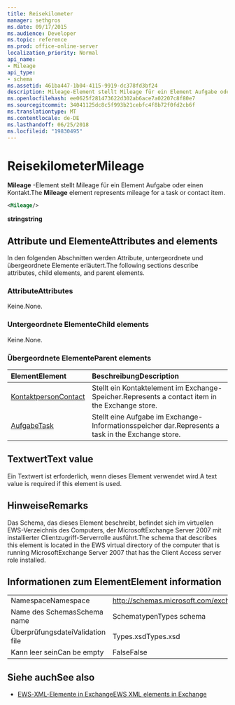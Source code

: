 ```yaml
---
title: Reisekilometer
manager: sethgros
ms.date: 09/17/2015
ms.audience: Developer
ms.topic: reference
ms.prod: office-online-server
localization_priority: Normal
api_name:
- Mileage
api_type:
- schema
ms.assetid: 461ba447-1b04-4115-9919-dc378fd3bf24
description: Mileage-Element stellt Mileage für ein Element Aufgabe oder einen Kontakt.
ms.openlocfilehash: ee0625f281473622d302ab6ace7a02207c8f80e7
ms.sourcegitcommit: 34041125dc8c5f993b21cebfc4f8b72f0fd2cb6f
ms.translationtype: MT
ms.contentlocale: de-DE
ms.lasthandoff: 06/25/2018
ms.locfileid: "19830495"
---
```

# <a name="mileage"></a><span data-ttu-id="ab0d3-103">Reisekilometer</span><span class="sxs-lookup"><span data-stu-id="ab0d3-103">Mileage</span></span>

<span data-ttu-id="ab0d3-104">**Mileage** -Element stellt Mileage für ein Element Aufgabe oder einen Kontakt.</span><span class="sxs-lookup"><span data-stu-id="ab0d3-104">The **Mileage** element represents mileage for a task or contact item.</span></span> 
  
```xml
<Mileage/>
```

 <span data-ttu-id="ab0d3-105">**string**</span><span class="sxs-lookup"><span data-stu-id="ab0d3-105">**string**</span></span>
## <a name="attributes-and-elements"></a><span data-ttu-id="ab0d3-106">Attribute und Elemente</span><span class="sxs-lookup"><span data-stu-id="ab0d3-106">Attributes and elements</span></span>

<span data-ttu-id="ab0d3-107">In den folgenden Abschnitten werden Attribute, untergeordnete und übergeordnete Elemente erläutert.</span><span class="sxs-lookup"><span data-stu-id="ab0d3-107">The following sections describe attributes, child elements, and parent elements.</span></span>
  
### <a name="attributes"></a><span data-ttu-id="ab0d3-108">Attribute</span><span class="sxs-lookup"><span data-stu-id="ab0d3-108">Attributes</span></span>

<span data-ttu-id="ab0d3-109">Keine.</span><span class="sxs-lookup"><span data-stu-id="ab0d3-109">None.</span></span>
  
### <a name="child-elements"></a><span data-ttu-id="ab0d3-110">Untergeordnete Elemente</span><span class="sxs-lookup"><span data-stu-id="ab0d3-110">Child elements</span></span>

<span data-ttu-id="ab0d3-111">Keine.</span><span class="sxs-lookup"><span data-stu-id="ab0d3-111">None.</span></span>
  
### <a name="parent-elements"></a><span data-ttu-id="ab0d3-112">Übergeordnete Elemente</span><span class="sxs-lookup"><span data-stu-id="ab0d3-112">Parent elements</span></span>

|<span data-ttu-id="ab0d3-113">**Element**</span><span class="sxs-lookup"><span data-stu-id="ab0d3-113">**Element**</span></span>|<span data-ttu-id="ab0d3-114">**Beschreibung**</span><span class="sxs-lookup"><span data-stu-id="ab0d3-114">**Description**</span></span>|
|:-----|:-----|
|[<span data-ttu-id="ab0d3-115">Kontaktperson</span><span class="sxs-lookup"><span data-stu-id="ab0d3-115">Contact</span></span>](contact.md) <br/> |<span data-ttu-id="ab0d3-116">Stellt ein Kontaktelement im Exchange-Speicher.</span><span class="sxs-lookup"><span data-stu-id="ab0d3-116">Represents a contact item in the Exchange store.</span></span>  <br/> |
|[<span data-ttu-id="ab0d3-117">Aufgabe</span><span class="sxs-lookup"><span data-stu-id="ab0d3-117">Task</span></span>](task.md) <br/> |<span data-ttu-id="ab0d3-118">Stellt eine Aufgabe im Exchange-Informationsspeicher dar.</span><span class="sxs-lookup"><span data-stu-id="ab0d3-118">Represents a task in the Exchange store.</span></span>  <br/> |
   
## <a name="text-value"></a><span data-ttu-id="ab0d3-119">Textwert</span><span class="sxs-lookup"><span data-stu-id="ab0d3-119">Text value</span></span>

<span data-ttu-id="ab0d3-120">Ein Textwert ist erforderlich, wenn dieses Element verwendet wird.</span><span class="sxs-lookup"><span data-stu-id="ab0d3-120">A text value is required if this element is used.</span></span>
  
## <a name="remarks"></a><span data-ttu-id="ab0d3-121">Hinweise</span><span class="sxs-lookup"><span data-stu-id="ab0d3-121">Remarks</span></span>

<span data-ttu-id="ab0d3-122">Das Schema, das dieses Element beschreibt, befindet sich im virtuellen EWS-Verzeichnis des Computers, der MicrosoftExchange Server 2007 mit installierter Clientzugriff-Serverrolle ausführt.</span><span class="sxs-lookup"><span data-stu-id="ab0d3-122">The schema that describes this element is located in the EWS virtual directory of the computer that is running MicrosoftExchange Server 2007 that has the Client Access server role installed.</span></span>
  
## <a name="element-information"></a><span data-ttu-id="ab0d3-123">Informationen zum Element</span><span class="sxs-lookup"><span data-stu-id="ab0d3-123">Element information</span></span>

|||
|:-----|:-----|
|<span data-ttu-id="ab0d3-124">Namespace</span><span class="sxs-lookup"><span data-stu-id="ab0d3-124">Namespace</span></span>  <br/> |http://schemas.microsoft.com/exchange/services/2006/types  <br/> |
|<span data-ttu-id="ab0d3-125">Name des Schemas</span><span class="sxs-lookup"><span data-stu-id="ab0d3-125">Schema name</span></span>  <br/> |<span data-ttu-id="ab0d3-126">Schematypen</span><span class="sxs-lookup"><span data-stu-id="ab0d3-126">Types schema</span></span>  <br/> |
|<span data-ttu-id="ab0d3-127">Überprüfungsdatei</span><span class="sxs-lookup"><span data-stu-id="ab0d3-127">Validation file</span></span>  <br/> |<span data-ttu-id="ab0d3-128">Types.xsd</span><span class="sxs-lookup"><span data-stu-id="ab0d3-128">Types.xsd</span></span>  <br/> |
|<span data-ttu-id="ab0d3-129">Kann leer sein</span><span class="sxs-lookup"><span data-stu-id="ab0d3-129">Can be empty</span></span>  <br/> |<span data-ttu-id="ab0d3-130">False</span><span class="sxs-lookup"><span data-stu-id="ab0d3-130">False</span></span>  <br/> |
   
## <a name="see-also"></a><span data-ttu-id="ab0d3-131">Siehe auch</span><span class="sxs-lookup"><span data-stu-id="ab0d3-131">See also</span></span>



- [<span data-ttu-id="ab0d3-132">EWS-XML-Elemente in Exchange</span><span class="sxs-lookup"><span data-stu-id="ab0d3-132">EWS XML elements in Exchange</span></span>](ews-xml-elements-in-exchange.md)

